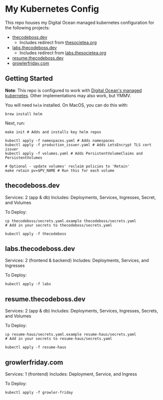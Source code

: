 My Kubernetes Config
===

This repo houses my Digital Ocean managed kubernetes configuration for the following projects:
* [thecodeboss.dev](https://thecodeboss.dev)
  * Includes redirect from [thesocietea.org](https://thesocietea.org)
* [labs.thecodeboss.dev](https://labs.thecodeboss.dev)
  * Includes redirect from [labs.thesocietea.org](https://labs.thesocietea.org)
* [resume.thecodeboss.dev](https://resume.thecodeboss.dev)
* [growlerfriday.com](https://growlerfriday.com)

## Getting Started
**Note**: This repo is configured to work with [Digital Ocean's managed
kubernetes](https://www.digitalocean.com/products/kubernetes/).
Other implementations may also work, but YMMV.

You will need `helm` installed. On MacOS, you can do this with:
```
brew install helm
```

Next, run:
```
make init # Adds and installs key helm repos

kubectl apply -f namespaces.yaml # Adds namespaces
kubectl apply -f production_issuer.yaml # Adds LetsEncrypt TLS cert issuer
kubectl apply -f volumes.yaml # Adds PersistentVolumeClaims and PersistentVolumes

# Optional - update volumes' reclaim policies to 'Retain'
make retain pv=$PV_NAME # Run this for each volume
```

## thecodeboss.dev

Services: 2 (app & db)
Includes: Deployments, Services, Ingresses, Secret, and Volumes

To Deploy:
```
cp thecodeboss/secrets.yaml.example thecodeboss/secrets.yaml
# Add in your secrets to thecodeboss/secrets.yaml

kubectl apply -f thecodeboss
```

## labs.thecodeboss.dev

Services: 2 (frontend & backend)
Includes: Deployments, Services, and Ingresses

To Deploy:
```
kubectl apply -f labs
```

## resume.thecodeboss.dev

Services: 2 (app & db)
Includes: Deployments, Services, Ingresses, Secrets, and Volumes

To Deploy:
```
cp resume-haus/secrets.yaml.example resume-haus/secrets.yaml
# Add in your secrets to resume-haus/secrets.yaml

kubectl apply -f resume-haus
```

## growlerfriday.com

Services: 1 (frontend)
Includes: Deployment, Service, and Ingress

To Deploy:
```
kubectl apply -f growler-friday
```
